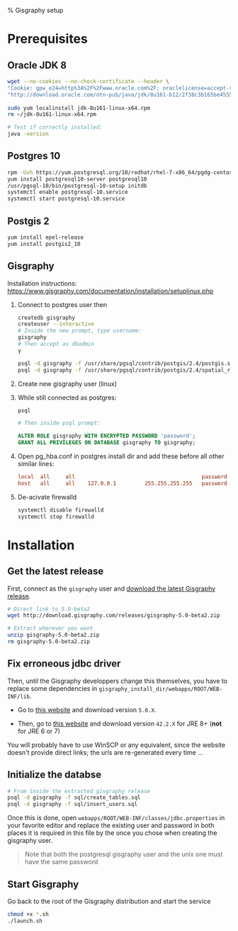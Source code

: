 % Gisgraphy setup

Prerequisites
=============

Oracle JDK 8
------------

```zsh
wget --no-cookies --no-check-certificate --header \
"Cookie: gpw_e24=http%3A%2F%2Fwww.oracle.com%2F; oraclelicense=accept-securebackup-cookie" \
"http://download.oracle.com/otn-pub/java/jdk/8u161-b12/2f38c3b165be4555a1fa6e98c45e0808/jdk-8u161-linux-x64.rpm"
 
sudo yum localinstall jdk-8u161-linux-x64.rpm
rm ~/jdk-8u161-linux-x64.rpm

# Test if correctly installed:
java -version
```

Postgres 10
-----------

```zsh
rpm -Uvh https://yum.postgresql.org/10/redhat/rhel-7-x86_64/pgdg-centos10-10-2.noarch.rpm
yum install postgresql10-server postgresql10
/usr/pgsql-10/bin/postgresql-10-setup initdb
systemctl enable postgresql-10.service
systemctl start postgresql-10.service
```
    
Postgis 2
---------

```zsh
yum install epel-release
yum install postgis2_10
```
    
Gisgraphy
---------

Installation instructions: https://www.gisgraphy.com/documentation/installation/setuplinux.php

1. Connect to postgres user then

    ```zsh
    createdb gisgraphy
    createuser --interactive
    # Inside the new prompt, type username:
    gisgraphy
    # Then accept as dbadmin
    y
    
    psql -d gisgraphy -f /usr/share/pgsql/contrib/postgis/2.4/postgis.sql
    psql -d gisgraphy -f /usr/share/pgsql/contrib/postgis/2.4/spatial_ref_sys.sql
    ```
     
2. Create new gisgraphy user (linux)
    
3. While still connected as postgres:
    
    ```zsh
    psql
    
    # Then inside psql prompt:
    ```
    
    ```sqlpostgresql
    ALTER ROLE gisgraphy WITH ENCRYPTED PASSWORD 'password';
    GRANT ALL PRIVILEGES ON DATABASE gisgraphy TO gisgraphy;
    ```
   
4. Open pg_hba.conf in postgres install dir and add these before all other similar lines:
    
    ```ini
    local  all     all                                        password
    host   all     all    127.0.0.1         255.255.255.255   password
    ```

5. De-acivate firewalld 
	
	```zsh
    systemctl disable firewalld
    systemctl stop firewalld
	```
	
Installation
============

Get the latest release
----------------------

First, connect as the `gisgraphy` user and
[download the latest Gisgraphy release](https://www.gisgraphy.com/download/index.php).

```zsh
# Direct link to 5.0-beta2
wget http://download.gisgraphy.com/releases/gisgraphy-5.0-beta2.zip

# Extract wherever you want
unzip gisgraphy-5.0-beta2.zip
rm gisgraphy-5.0-beta2.zip
```

Fix erroneous jdbc driver
-------------------------

Then, until the Gisgraphy developpers change this themselves, you have
to replace some dependencies in
`gisgraphy_install_dir/webapps/ROOT/WEB-INF/lib`.

- Go to [this website](https://jar-download.com/?detail_search=g:%22org.springframework%22%20AND%20a:%22spring-jdbc%22&search_type=av&a=spring-jdbc)
and download version `5.0.X`.

- Then, go to [this website](https://jar-download.com/?detail_search=g:%22org.postgresql%22%20AND%20a:%22postgresql%22&search_type=av&a=postgresql)
and download version `42.2.X` for JRE 8+ (__not__ for JRE 6 or 7)

You will probably have to use WinSCP or any equivalent, since the
website doesn't provide direct links; the urls are re-generated every time ...

Initialize the databse
----------------------

```zsh
# From inside the extracted gisgraphy release
psql -d gisgraphy -f sql/create_tables.sql
psql -d gisgraphy -f sql/insert_users.sql
```

Once this is done, open `webapps/ROOT/WEB-INF/classes/jdbc.properties`
in your favorite editor and replace the existing user and password in
both places it is required in this file by the once you chose when
creating the gisgraphy user.

> Note that both the postgresql gisgraphy user and the unix one must
have the same password

Start Gisgraphy
---------------

Go back to the root of the Gisgraphy distribution and start the service

```zsh
chmod +x *.sh
./launch.sh
```

